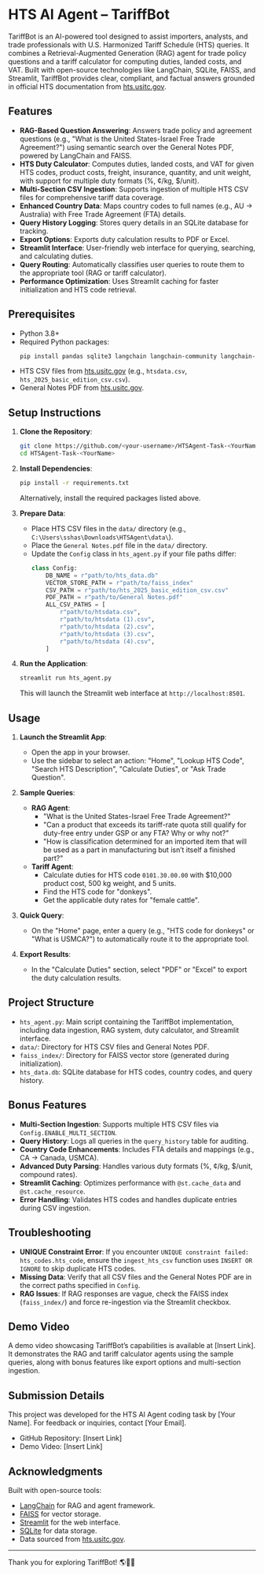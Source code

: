 # HTS AI Agent – TariffBot

TariffBot is an AI-powered tool designed to assist importers, analysts, and trade professionals with U.S. Harmonized Tariff Schedule (HTS) queries. It combines a Retrieval-Augmented Generation (RAG) agent for trade policy questions and a tariff calculator for computing duties, landed costs, and VAT. Built with open-source technologies like LangChain, SQLite, FAISS, and Streamlit, TariffBot provides clear, compliant, and factual answers grounded in official HTS documentation from [hts.usitc.gov](https://hts.usitc.gov).

## Features

- **RAG-Based Question Answering**: Answers trade policy and agreement questions (e.g., "What is the United States-Israel Free Trade Agreement?") using semantic search over the General Notes PDF, powered by LangChain and FAISS.
- **HTS Duty Calculator**: Computes duties, landed costs, and VAT for given HTS codes, product costs, freight, insurance, quantity, and unit weight, with support for multiple duty formats (%, ¢/kg, $/unit).
- **Multi-Section CSV Ingestion**: Supports ingestion of multiple HTS CSV files for comprehensive tariff data coverage.
- **Enhanced Country Data**: Maps country codes to full names (e.g., AU → Australia) with Free Trade Agreement (FTA) details.
- **Query History Logging**: Stores query details in an SQLite database for tracking.
- **Export Options**: Exports duty calculation results to PDF or Excel.
- **Streamlit Interface**: User-friendly web interface for querying, searching, and calculating duties.
- **Query Routing**: Automatically classifies user queries to route them to the appropriate tool (RAG or tariff calculator).
- **Performance Optimization**: Uses Streamlit caching for faster initialization and HTS code retrieval.

## Prerequisites

- Python 3.8+
- Required Python packages:
  ```bash
  pip install pandas sqlite3 langchain langchain-community langchain-huggingface streamlit fpdf PyPDF2 transformers torch xlsxwriter
  ```
- HTS CSV files from [hts.usitc.gov](https://hts.usitc.gov) (e.g., `htsdata.csv`, `hts_2025_basic_edition_csv.csv`).
- General Notes PDF from [hts.usitc.gov](https://hts.usitc.gov).

## Setup Instructions

1. **Clone the Repository**:
   ```bash
   git clone https://github.com/<your-username>/HTSAgent-Task-<YourName>.git
   cd HTSAgent-Task-<YourName>
   ```

2. **Install Dependencies**:
   ```bash
   pip install -r requirements.txt
   ```
   Alternatively, install the required packages listed above.

3. **Prepare Data**:
   - Place HTS CSV files in the `data/` directory (e.g., `C:\Users\sshas\Downloads\HTSAgent\data\`).
   - Place the `General Notes.pdf` file in the `data/` directory.
   - Update the `Config` class in `hts_agent.py` if your file paths differ:
     ```python
     class Config:
         DB_NAME = r"path/to/hts_data.db"
         VECTOR_STORE_PATH = r"path/to/faiss_index"
         CSV_PATH = r"path/to/hts_2025_basic_edition_csv.csv"
         PDF_PATH = r"path/to/General Notes.pdf"
         ALL_CSV_PATHS = [
             r"path/to/htsdata.csv",
             r"path/to/htsdata (1).csv",
             r"path/to/htsdata (2).csv",
             r"path/to/htsdata (3).csv",
             r"path/to/htsdata (4).csv",
         ]
     ```

4. **Run the Application**:
   ```bash
   streamlit run hts_agent.py
   ```
   This will launch the Streamlit web interface at `http://localhost:8501`.

## Usage

1. **Launch the Streamlit App**:
   - Open the app in your browser.
   - Use the sidebar to select an action: "Home", "Lookup HTS Code", "Search HTS Description", "Calculate Duties", or "Ask Trade Question".

2. **Sample Queries**:
   - **RAG Agent**:
     - "What is the United States-Israel Free Trade Agreement?"
     - "Can a product that exceeds its tariff-rate quota still qualify for duty-free entry under GSP or any FTA? Why or why not?"
     - "How is classification determined for an imported item that will be used as a part in manufacturing but isn’t itself a finished part?"
   - **Tariff Agent**:
     - Calculate duties for HTS code `0101.30.00.00` with $10,000 product cost, 500 kg weight, and 5 units.
     - Find the HTS code for "donkeys".
     - Get the applicable duty rates for "female cattle".

3. **Quick Query**:
   - On the "Home" page, enter a query (e.g., "HTS code for donkeys" or "What is USMCA?") to automatically route it to the appropriate tool.

4. **Export Results**:
   - In the "Calculate Duties" section, select "PDF" or "Excel" to export the duty calculation results.

## Project Structure

- `hts_agent.py`: Main script containing the TariffBot implementation, including data ingestion, RAG system, duty calculator, and Streamlit interface.
- `data/`: Directory for HTS CSV files and General Notes PDF.
- `faiss_index/`: Directory for FAISS vector store (generated during initialization).
- `hts_data.db`: SQLite database for HTS codes, country codes, and query history.

## Bonus Features

- **Multi-Section Ingestion**: Supports multiple HTS CSV files via `Config.ENABLE_MULTI_SECTION`.
- **Query History**: Logs all queries in the `query_history` table for auditing.
- **Country Code Enhancements**: Includes FTA details and mappings (e.g., CA → Canada, USMCA).
- **Advanced Duty Parsing**: Handles various duty formats (%, ¢/kg, $/unit, compound rates).
- **Streamlit Caching**: Optimizes performance with `@st.cache_data` and `@st.cache_resource`.
- **Error Handling**: Validates HTS codes and handles duplicate entries during CSV ingestion.

## Troubleshooting

- **UNIQUE Constraint Error**: If you encounter `UNIQUE constraint failed: hts_codes.hts_code`, ensure the `ingest_hts_csv` function uses `INSERT OR IGNORE` to skip duplicate HTS codes.
- **Missing Data**: Verify that all CSV files and the General Notes PDF are in the correct paths specified in `Config`.
- **RAG Issues**: If RAG responses are vague, check the FAISS index (`faiss_index/`) and force re-ingestion via the Streamlit checkbox.

## Demo Video

A demo video showcasing TariffBot’s capabilities is available at [Insert Link]. It demonstrates the RAG and tariff calculator agents using the sample queries, along with bonus features like export options and multi-section ingestion.

## Submission Details

This project was developed for the HTS AI Agent coding task by [Your Name]. For feedback or inquiries, contact [Your Email].

- GitHub Repository: [Insert Link]
- Demo Video: [Insert Link]

## Acknowledgments

Built with open-source tools:
- [LangChain](https://github.com/langchain-ai/langchain) for RAG and agent framework.
- [FAISS](https://github.com/facebookresearch/faiss) for vector storage.
- [Streamlit](https://streamlit.io) for the web interface.
- [SQLite](https://www.sqlite.org) for data storage.
- Data sourced from [hts.usitc.gov](https://hts.usitc.gov).

---

Thank you for exploring TariffBot! 🌎🧠💼